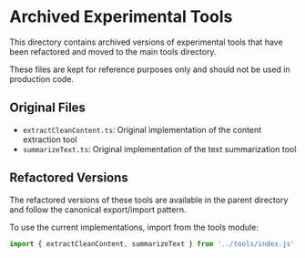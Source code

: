 # Archived Experimental Tools

This directory contains archived versions of experimental tools that have been refactored and moved to the main tools directory.

These files are kept for reference purposes only and should not be used in production code.

## Original Files

- `extractCleanContent.ts`: Original implementation of the content extraction tool
- `summarizeText.ts`: Original implementation of the text summarization tool

## Refactored Versions

The refactored versions of these tools are available in the parent directory and follow the canonical export/import pattern.

To use the current implementations, import from the tools module:

```typescript
import { extractCleanContent, summarizeText } from '../tools/index.js';
```